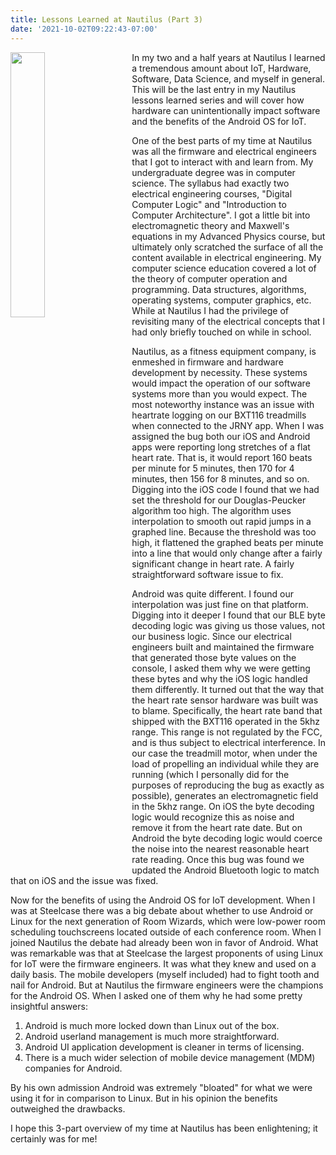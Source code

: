```yaml
---
title: Lessons Learned at Nautilus (Part 3)
date: '2021-10-02T09:22:43-07:00'
---
```

<img style="float: left; margin:0 2em 1em 0; width: 33%" src="/img/blog/droid.png"/> In my two and a half years at Nautilus I learned a tremendous amount about IoT, Hardware, Software, Data Science, and myself in general.  This will be the last entry in my Nautilus lessons learned series and will cover how hardware can unintentionally impact software and the benefits of the Android OS for IoT.

One of the best parts of my time at Nautilus was all the firmware and electrical engineers that I got to interact with and learn from.  My undergraduate degree was in computer science.  The syllabus had exactly two electrical engineering courses, "Digital Computer Logic" and "Introduction to Computer Architecture". I got a little bit into electromagnetic theory and Maxwell's equations in my Advanced Physics course, but ultimately only scratched the surface of all the content available in electrical engineering.   My computer science education covered a lot of the theory of computer operation and programming.  Data structures, algorithms, operating systems, computer graphics, etc.  While at Nautilus I had the privilege of revisiting many of the electrical concepts that I had only briefly touched on while in school.

Nautilus, as a fitness equipment company, is enmeshed in firmware and hardware development by necessity.  These systems would impact the operation of our software systems more than you would expect.  The most noteworthy instance was an issue with heartrate logging on our BXT116 treadmills when connected to the JRNY app.  When I was assigned the bug both our iOS and Android apps were reporting long stretches of a flat heart rate.  That is, it would report 160 beats per minute for 5 minutes, then 170 for 4 minutes, then 156 for 8 minutes, and so on.  Digging into the iOS code I found that we had set the threshold for our Douglas-Peucker algorithm too high.  The algorithm uses interpolation to smooth out rapid jumps in a graphed line.  Because the threshold was too high, it flattened the graphed beats per minute into a line that would only change after a fairly significant change in heart rate.  A fairly straightforward software issue to fix.

Android was quite different.  I found our interpolation was just fine on that platform.  Digging into it deeper I found that our BLE byte decoding logic was giving us those values, not our business logic.  Since our electrical engineers built and maintained the firmware that generated those byte values on the console, I asked them why we were getting these bytes and why the iOS logic handled them differently.  It turned out that the way that the heart rate sensor hardware was built was to blame.  Specifically, the heart rate band that shipped with the BXT116 operated in the 5khz range.  This range is not regulated by the FCC, and is thus subject to electrical interference.  In our case the treadmill motor, when under the load of propelling an individual while they are running (which I personally did for the purposes of reproducing the bug as exactly as possible), generates an electromagnetic field in the 5khz range.  On iOS the byte decoding logic would recognize this as noise and remove it from the heart rate date.  But on Android the byte decoding logic would coerce the noise into the nearest reasonable heart rate reading.  Once this bug was found we updated the Android Bluetooth logic to match that on iOS and the issue was fixed.

 Now for the benefits of using the Android OS for IoT development.  When I was at Steelcase there was a big debate about whether to use Android or Linux for the next generation of Room Wizards, which were low-power room scheduling touchscreens located outside of each conference room.  When I joined Nautilus the debate had already been won in favor of Android.  What was remarkable was that at Steelcase the largest proponents of using Linux for IoT were the firmware engineers. It was what they knew and used on a daily basis.  The mobile developers (myself included) had to fight tooth and nail for Android.  But at Nautilus the firmware engineers were the champions for the Android OS.  When I asked one of them why he had some pretty insightful answers:

1. Android is much more locked down than Linux out of the box.
2. Android userland management is much more straightforward.
3. Android UI application development is cleaner in terms of licensing.
4. There is a much wider selection of mobile device management (MDM) companies for Android.

By his own admission Android was extremely "bloated" for what we were using it for in comparison to Linux.  But in his opinion the benefits outweighed the drawbacks.

I hope this 3-part overview of my time at Nautilus has been enlightening; it certainly was for me!
